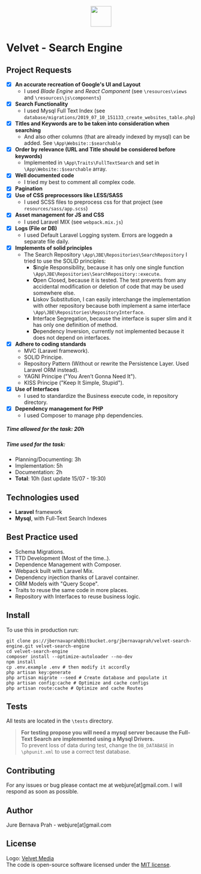 <p align="center">
<img height="55px" src="https://velvetmedia.it/img/logo-velvet-positivo.svg">
</p>

# Velvet - Search Engine

## Project Requests
- [X] **An accurate recreation of Google's UI and Layout**
    - I used *Blade Engine* and *React Component* (see `\resources\views` and `\resources\js\components`)
- [x] **Search Functionality**
    - I used Mysql Full Text Index (see `database/migrations/2019_07_10_151133_create_websites_table.php`) 
- [x] **Titles and Keywords are to be taken into consideration when searching**
    - And also other columns (that are already indexed by mysql) can be added. See `\App\Website::$searchable` 
- [x] **Order by relevance (URL and Title should be considered before keywords)**
    - Implemented in `\App\Traits\FullTextSearch` and set in `\App\Website::$searchable` array.
- [X] **Well documented code**
    -  I tried my best to comment all complex code.
- [x] **Pagination**
- [X] **Use of CSS preprocessors like LESS/SASS**
    - I used SCSS files to preprocess css for that project (see `resources/sass/app.scss`)
- [X] **Asset management for JS and CSS**
    - I used Laravel MIX (see `webpack.mix.js`)
- [X] **Logs (File or DB)**
    - I used Default Laravel Logging system. Errors are loggedn a separate file daily.
- [X] **Implements of solid principles**
    - The Search Repository `\App\JBE\Repositories\SearchRepository` I tried to use the SOLID principles:
        - **S**ingle Responsibility, because it has only one single function `\App\JBE\Repositories\SearchRepository::execute`.
        - **O**pen Closed, because it is tested. The test prevents from any accidental modification or deletion of code that may be used somewhere else. 
        - **L**iskov Substitution, I can easily interchange the implementation with other repository because both implement a same interface `\App\JBE\Repositories\RepositoryInterface`.
        - **I**nterface Segregation, because the interface is super slim and it has only one definition of method.
        - **D**ependency Inversion, currently not implemented because it does not depend on interfaces. 
- [X] **Adhere to coding standards**
    - MVC (Laravel framework).
    - SOLID Principe.
    - Repository Pattern (Without or rewrite the Persistence Layer. Used Laravel ORM instead).
    - YAGNI Principe ("You Aren’t Gonna Need It").
    - KISS Principe ("Keep It Simple, Stupid").
- [X] **Use of Interfaces**
    - I used to standardize the Business execute code, in repository directory.
- [X] **Dependency management for PHP**
    - I used Composer to manage php dependencies.

##### Time allowed for the task: 20h  
##### Time used for the task: 
- Planning/Documenting: 3h
- Implementation: 5h
- Documentation: 2h
- **Total**: 10h (last update 15/07 - 19:30)

## Technologies used
- **Laravel** framework
- **Mysql**, with Full-Text Search Indexes

## Best Practice used
- Schema Migrations.
- TTD Development (Most of the time..).
- Dependence Management with Composer.
- Webpack built with Laravel Mix.
- Dependency injection thanks of Laravel container.
- ORM Models with "Query Scope".
- Traits to reuse the same code in more places.
- Repository with Interfaces to reuse business logic.

## Install
To use this in production run:
```
git clone ps://jbernavaprah@bitbucket.org/jbernavaprah/velvet-search-engine.git velvet-search-engine
cd velvet-search-engine
composer install --optimize-autoloader --no-dev
npm install
cp .env.example .env # then modify it accordly
php artisan key:generate
php artisan migrate --seed # Create database and populate it
php artisan config:cache # Optimize and cache configs
php artisan route:cache # Optimize and cache Routes
```

## Tests
All tests are located in the `\tests` directory.  

>**For testing propose you will need a mysql server because the Full-Text Search are implemented using a Mysql Drivers.**  
To prevent loss of data during test, change the `DB_DATABASE` in `\phpunit.xml` to use a correct test database.


## Contributing
For any issues or bug please contact me at webjure[at]gmail.com. I will respond as soon as possible.

## Author
Jure Bernava Prah - webjure[at]gmail.com

## License
Logo: [Velvet Media](https://velvetmedia.it)  
The code is open-source software licensed under the [MIT license](https://opensource.org/licenses/MIT).
